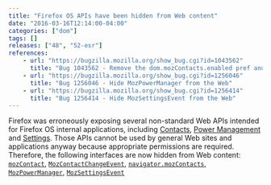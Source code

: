 ```yaml
---
title: "Firefox OS APIs have been hidden from Web content"
date: "2016-03-16T12:14:00-04:00"
categories: ["dom"]
tags: []
releases: ["48", "52-esr"]
references:
    - url: "https://bugzilla.mozilla.org/show_bug.cgi?id=1043562"
      title: "Bug 1043562 - Remove the dom.mozContacts.enabled pref and hide the MozContact API from code with insufficient privileges"
    - url: "https://bugzilla.mozilla.org/show_bug.cgi?id=1256046"
      title: "Bug 1256046 - Hide MozPowerManager from the Web"
    - url: "https://bugzilla.mozilla.org/show_bug.cgi?id=1256414"
      title: "Bug 1256414 - Hide MozSettingsEvent from the Web"
---
```

Firefox was erroneously exposing several non-standard Web APIs intended for Firefox OS internal applications, including [Contacts](https://developer.mozilla.org/docs/Mozilla/Firefox_OS/API/Contacts_API), [Power Management](https://developer.mozilla.org/docs/Mozilla/Firefox_OS/API/Power_Management_API) and [Settings](https://developer.mozilla.org/docs/Mozilla/Firefox_OS/API/Settings_API). Those APIs cannot be used by general Web sites and applications anyway because appropriate permissions are required. Therefore, the following interfaces are now hidden from Web content: [`mozContact`](https://developer.mozilla.org/docs/Mozilla/Firefox_OS/API/MozContact), [`MozContactChangeEvent`](https://developer.mozilla.org/docs/Mozilla/Firefox_OS/API/MozContactChangeEvent), [`navigator.mozContacts`](https://developer.mozilla.org/docs/Web/API/Navigator/mozContacts), [`MozPowerManager`](https://developer.mozilla.org/docs/Mozilla/Firefox_OS/API/MozPowerManager), [`MozSettingsEvent`](https://developer.mozilla.org/docs/Mozilla/Firefox_OS/API/MozSettingsEvent)
